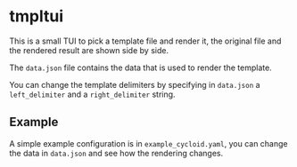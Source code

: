 # tmpltui 

This is a small TUI to pick a template file and render it, the original file and the rendered result are shown side by side.

The `data.json` file contains the data that is used to render the template.

You can change the template delimiters by specifying in `data.json` a `left_delimiter` and a `right_delimiter` string.


## Example

A simple example configuration is in `example_cycloid.yaml`, you can change the data in `data.json` and see how the rendering changes.
